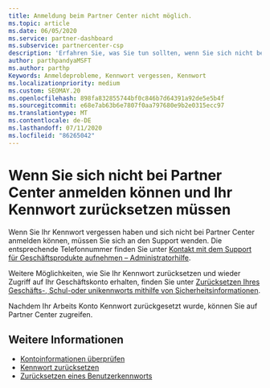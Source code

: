 ```yaml
---
title: Anmeldung beim Partner Center nicht möglich.
ms.topic: article
ms.date: 06/05/2020
ms.service: partner-dashboard
ms.subservice: partnercenter-csp
description: 'Erfahren Sie, was Sie tun sollten, wenn Sie sich nicht bei Partner Center anmelden können: enthält Informationen zum Zurücksetzen des Kennworts für Arbeits Konten oder des Schul Kontos, wenn Sie es vergessen haben.'
author: parthpandyaMSFT
ms.author: parthp
Keywords: Anmeldeprobleme, Kennwort vergessen, Kennwort
ms.localizationpriority: medium
ms.custom: SEOMAY.20
ms.openlocfilehash: 898fa832855744bf0c846b7d64391a92de5e5b4f
ms.sourcegitcommit: e68e7ab63b6e7807f0aa797680e9b2e0315ecc97
ms.translationtype: MT
ms.contentlocale: de-DE
ms.lasthandoff: 07/11/2020
ms.locfileid: "86265042"
---
```

# <a name="if-you-cant-sign-into-partner-center-and-need-to-reset-your-password"></a>Wenn Sie sich nicht bei Partner Center anmelden können und Ihr Kennwort zurücksetzen müssen

Wenn Sie Ihr Kennwort vergessen haben und sich nicht bei Partner Center anmelden können, müssen Sie sich an den Support wenden. Die entsprechende Telefonnummer finden Sie unter [Kontakt mit dem Support für Geschäftsprodukte aufnehmen – Administratorhilfe](https://docs.microsoft.com/microsoft-365/admin/contact-support-for-business-products?view=o365-worldwide&tabs=phone#ID0EAADAAA=Phone_support_). 

Weitere Möglichkeiten, wie Sie Ihr Kennwort zurücksetzen und wieder Zugriff auf Ihr Geschäftskonto erhalten, finden Sie unter [Zurücksetzen Ihres Geschäfts-, Schul-oder unikennworts mithilfe von Sicherheitsinformationen](https://docs.microsoft.com/azure/active-directory/user-help/active-directory-passwords-update-your-own-password#how-to-change-your-password).

Nachdem Ihr Arbeits Konto Kennwort zurückgesetzt wurde, können Sie auf Partner Center zugreifen. 

## <a name="see-more"></a>Weitere Informationen

- [Kontoinformationen überprüfen](verification-responses.md)
- [Kennwort zurücksetzen](reset-my-pasword.md)
- [Zurücksetzen eines Benutzerkennworts](reset-a-user-password.md)

